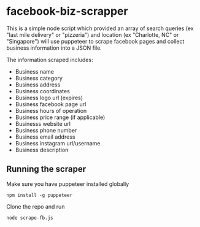 # facebook-biz-scrapper

This is a simple node script which provided an array of search queries (ex "last mile delivery" or "pizzeria") and location (ex "Charlotte, NC" or "Singapore") will use puppeteer to scrape facebook pages and collect business information into a JSON file. 

The information scraped includes:

* Business name
* Business category
* Business address
* Business coordinates
* Business logo url (expires)
* Business facebook page url
* Business hours of operation
* Business price range (if applicable)
* Businesss website url
* Business phone number
* Business email address
* Business instagram url/username
* Business description

## Running the scraper

Make sure you have puppeteer installed globally

```npm install -g puppeteer```

Clone the repo and run

```node scrape-fb.js```
